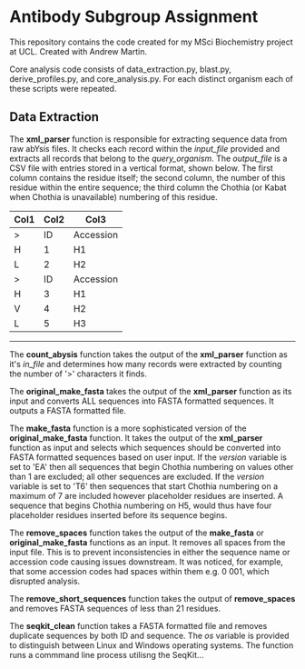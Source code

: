 # Antibody Subgroup Assignment

This repository contains the code created for my MSci Biochemistry project at UCL. Created with Andrew Martin. 

Core analysis code consists of data_extraction.py, blast.py, derive_profiles.py, and core_analysis.py. For each distinct organism each of these scripts were repeated. 



## Data Extraction 

The **xml_parser** function is responsible for extracting sequence data from raw abYsis files. It checks each record within the 
*input_file* provided and extracts all records that belong to the *query_organism*. The *output_file* is a CSV file with entries stored in a vertical format, shown below. The first column contains the residue itself; the second column, the number of this residue within the entire sequence; the third column the Chothia (or Kabat when Chothia is unavailable) numbering of this residue. 

|Col1|Col2|Col3|
|----|----|----|
|>| ID| Accession |
|H|1|H1|
|L|2|H2|
|>| ID| Accession| 
H|3|H1|
V|4|H2
L|5|H3
* *  *

The **count_abysis** function takes the output of the **xml_parser** function as it's *in_file* and determines how many records were 
extracted by counting the number of '>' characters it finds. 

The **original_make_fasta** takes the output of the **xml_parser** function as its input and converts ALL sequences into FASTA formatted 
sequences. It outputs a FASTA formatted file. 

The **make_fasta** function is a more sophisticated version of the **original_make_fasta** function. It takes the output of the **xml_parser** function as input and selects which sequences should be converted into FASTA formatted sequences based on user input. If 
the *version* variable is set to 'EA' then all sequences that begin Chothia numbering on values other than 1 are excluded; all other sequences are excluded. If the *version* variable is set to 'T6' then sequences that start Chothia numbering on a maximum of 7 are included however placeholder residues are inserted. A sequence that begins Chothia numbering on H5, would thus have four placeholder residues inserted before its sequence begins. 

The **remove_spaces** function takes the output of the **make_fasta** or **original_make_fasta** functions as an input. It removes all 
spaces from the input file. This is to prevent inconsistencies in either the sequence name or accession code causing issues downstream. It was noticed, for example, that some accession codes had spaces within them e.g. 0 001, which disrupted analysis. 

The **remove_short_sequences** function takes the output of **remove_spaces** and removes FASTA sequences of less than 21 residues.

The **seqkit_clean** function takes a FASTA formatted file and removes duplicate sequences by both ID and sequence. The *os* variable is provided to distinguish between Linux and Windows operating systems. The function runs a commmand line process utilisng the SeqKit...


